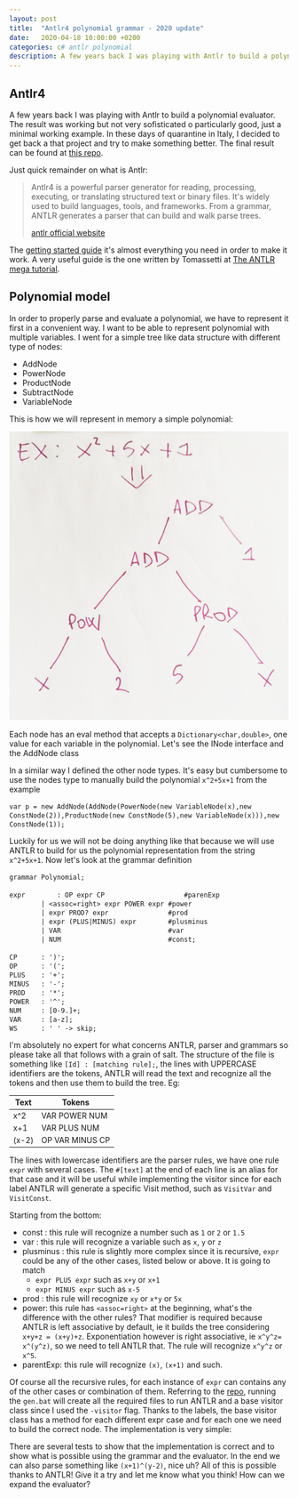 ```yaml
---
layout: post
title:  "Antlr4 polynomial grammar - 2020 update"
date:   2020-04-18 10:00:00 +0200
categories: c# antlr polynomial
description: A few years back I was playing with Antlr to build a polynomial evaluator. The result was working but not very sofisticated o particularly good, just a minimal working example. In these days of quarantine in Italy, I decided to get back a that project and try to make something better.
---
```

## Antlr4

A few years back I was playing with Antlr to build a polynomial evaluator. The result was working but not very sofisticated o particularly good, just a minimal working example. In these days of quarantine in Italy, I decided to get back a that project and try to make something better. The final result can be found at [this repo](https://github.com/davidelettieri/Antlr4.Polynomials).

Just quick remainder on what is Antlr:

>Antlr4 is a powerful parser generator for reading, processing, executing, or translating structured text or binary files. It's widely used to build languages, tools, and frameworks. From a grammar, ANTLR generates a parser that can build and walk parse trees.
> 
>[antlr official website](http://www.antlr.org/ "antlr official website")

The [getting started guide](https://github.com/antlr/antlr4/blob/master/doc/getting-started.md "getting started guide") it's almost everything you need in order to make it work. A very useful guide is the one written by Tomassetti at [The ANTLR mega tutorial](https://tomassetti.me/category/language-engineering/antlr/ "Antlr tutorial").

## Polynomial model

In order to properly parse and evaluate a polynomial, we have to represent it first in a convenient way. I want to be able to represent polynomial with multiple variables. I went for a simple tree like data structure with different type of nodes:
- AddNode
- PowerNode
- ProductNode
- SubtractNode
- VariableNode

This is how we will represent in memory a simple polynomial:

<img src="/images/polynomial tree.png" alt="tree representation of x^2+5x+1" />

Each node has an eval method that accepts a `Dictionary<char,double>`, one value for each variable in the polynomial. Let's see the INode interface and the AddNode class

<script src="https://gist.github.com/davidelettieri/f041f3b4a3a17a72eec21049a6973e98.js"></script>

In a similar way I defined the other node types. It's easy but cumbersome to use the nodes type to manually build the polynomial `x^2+5x+1` from the example

```
var p = new AddNode(AddNode(PowerNode(new VariableNode(x),new ConstNode(2)),ProductNode(new ConstNode(5),new VariableNode(x))),new ConstNode(1));
```

Luckily for us we will not be doing anything like that because we will use ANTLR to build for us the polynomial representation from the string `x^2+5x+1`. Now let's look at the grammar definition

```
grammar Polynomial;

expr        : OP expr CP                    #parenExp
	    | <assoc=right> expr POWER expr #power
	    | expr PROD? expr               #prod
	    | expr (PLUS|MINUS) expr        #plusminus
	    | VAR                           #var
	    | NUM                           #const;

CP      : ')';
OP      : '(';
PLUS    : '+';
MINUS   : '-';
PROD    : '*';
POWER   : '^';
NUM     : [0-9.]+;
VAR     : [a-z];
WS      : ' ' -> skip;
```

I'm absolutely no expert for what concerns ANTLR, parser and grammars so please take all that follows with a grain of salt. The structure of the file is something like `[Id] : [matching rule];`, the lines with UPPERCASE identifiers are the tokens, ANTLR will read the text and recognize all the tokens and then use them to build the tree. Eg:

| Text  | Tokens |
| ------------- | ------------- |
| x^2   | VAR POWER NUM  |
| x+1  | VAR PLUS NUM  |
| (x-2) | OP VAR MINUS CP  |

The lines with lowercase identifiers are the parser rules, we have one rule `expr` with several cases. The `#[text]` at the end of each line is an alias for that case and it will be useful while implementing the visitor since for each label ANTLR will generate a specific Visit method, such as `VisitVar` and `VisitConst`.

Starting from the bottom:

- const : this rule will recognize a number such as `1` or `2` or `1.5` 
- var : this rule will recognize a variable such as `x`, `y` or `z`
- plusminus : this rule is slightly more complex since it is recursive, `expr` could be any of the other cases, listed below or above. It is going to match 
    - `expr PLUS expr` such as `x+y` or `x+1`
    - `expr MINUS expr` such as `x-5`
- prod : this rule will recognize `xy` or `x*y` or `5x`
- power: this rule has `<assoc=right>` at the beginning, what's the difference with the other rules? That modifier is required because ANTLR is left associative by default, ie it builds the tree considering `x+y+z = (x+y)+z`. Exponentiation however is right associative, ie `x^y^z= x^(y^z)`, so we need to tell ANTLR that. The rule will recognize `x^y^z` or `x^5`.
- parentExp: this rule will recognize `(x)`, `(x+1)` and such.

Of course all the recursive rules, for each instance of `expr` can contains any of the other cases or combination of them. Referring to the [repo](https://github.com/davidelettieri/Antlr4.Polynomials), running the `gen.bat` will create all the required files to run ANTLR and a base visitor class since I used the `-visitor` flag. Thanks to the labels, the base visitor class has a method for each different expr case and for each one we need to build the correct node. The implementation is very simple:

<script src="https://gist.github.com/davidelettieri/c022cd57064e7a5aecbeacf2ed362b4d.js"></script>

There are several tests to show that the implementation is correct and to show what is possible using the grammar and the evaluator. In the end we can also parse something like `(x+1)^(y-2)`, nice uh? All of this is possible thanks to ANTLR! Give it a try and let me know what you think! How can we expand the evaluator?